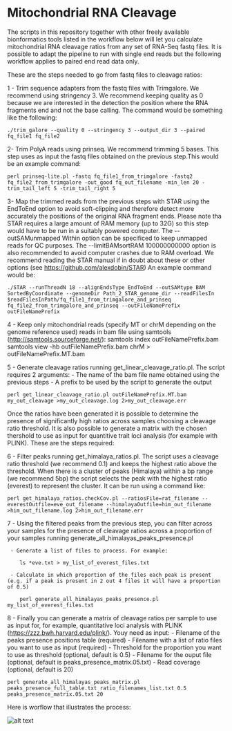 # Mitochondrial RNA Cleavage

The scripts in this repository together with other freely available bionformatics tools listed in the workflow below will let you calculate mitochondrial RNA cleavage ratios from any set of RNA-Seq fastq files. It is possible to adapt the pipeline to run with single end reads but the following workflow applies to paired end read data only.


These are the steps needed to go from fastq files to cleavage ratios:

1 - Trim sequence adapters from the fastq files with Trimgalore. We recommend using stringency 3. We recommend keeping quality as 0 because we are interested in the detection the position where the RNA fragments end and not the base calling. The command would be something like the following:

    ./trim_galore --quality 0 --stringency 3 --output_dir 3 --paired fq_file1 fq_file2
 
2- Trim PolyA reads using prinseq. We recommend trimming 5 bases. This step uses as input the fastq files obtained on the previous step.This would be an example command: 

    perl prinseq-lite.pl -fastq fq_file1_from_trimgalore -fastq2 fq_file2_from_trimgalore -out_good fq_out_filename -min_len 20 -trim_tail_left 5 -trim_tail_right 5

3- Map the trimmed reads from the previous steps with STAR using the EndToEnd option to avoid soft-clipping and therefore detect more accurately the positions of the original RNA fragment ends. Please note tha STAR requires a large amount of RAM memory (up to 32G) so this step would have to be run in a suitably powered computer. The --outSAMunmapped Within option can be specificed to keep unmapped reads for QC purposes. The --limitBAMsortRAM 100000000000 option is also recommended to avoid computer crashes due to RAM overload. We recommend reading the STAR manual if in doubt about these or other options (see https://github.com/alexdobin/STAR) An example command would be:

    ./STAR --runThreadN 18 --alignEndsType EndToEnd --outSAMtype BAM SortedByCoordinate --genomeDir Path_2_STAR_genome_dir --readFilesIn $readFilesInPath/fq_file1_from_trimgalore_and_prinseq fq_file2_from_trimgalore_and_prinseq --outFileNamePrefix outFileNamePrefix 

4 - Keep only mitochondrial reads (specify MT or chrM depending on the genome reference used) reads in bam file using samtools (http://samtools.sourceforge.net/):
     samtools index outFileNamePrefix.bam 
     samtools view -hb  outFileNamePrefix.bam chrM > outFileNamePrefix.MT.bam

5 - Generate cleavage ratios running get_linear_cleavage_ratio.pl. The script requires 2 arguments:
    - The name of the bam file name obtained using the previous steps
    - A prefix to be used by the script to generate the output

    perl get_linear_cleavage_ratio.pl outFileNamePrefix.MT.bam my_out_cleavage >my_out_cleavage.log 2>my_out_cleavage.err



Once the ratios have been generated it is possible to determine the presence of significantly high ratios across samples choosing a cleavage ratio threshold. It is also possible to generate a matrix with the chosen thershold to use as input for quantitive trait loci analysis (for example with PLINK). These are the steps required: 


6 - Filter peaks running get_himalaya_ratios.pl. The script uses a cleavage ratio threshold (we recommend 0.1) and keeps the highest ratio above the threshold. When there is a cluster of peaks (Himalaya) within a bp range (we recommend 5bp) the script selects the peak with the highest ratio (everest) to represent the cluster. It can be run using a command like: 

    perl get_himalaya_ratios.checkCov.pl --ratiosFile=rat_filename --everestOutfile=eve_out_filename --himalayaOutfile=him_out_filename >him_out_filename.log 2>him_out_filename.err

7 - Using the filtered peaks from the previous step, you can filter across your samples for the presence of cleavage ratios across a proportion of your samples running generate_all_himalayas_peaks_presence.pl

     - Generate a list of files to process. For example:
        
        ls *eve.txt > my_list_of_everest_files.txt

     - Calculate in which proportion of the files each peak is present (e.g. if a peak is present in 2 out 4 files it will have a proportion of 0.5)

        perl generate_all_himalayas_peaks_presence.pl  my_list_of_everest_files.txt

8 - Finally you can generate a matrix of cleavage ratios per sample to use as input for, for example, quantitative loci analysis with PLINK (https://zzz.bwh.harvard.edu/plink/). Youy need as input:
    - Filename of the peaks presence positions table (required)
    - Filename with a list of ratio files you want to use as input (required)
    - Threshold for the proportion you want to use as threshold (optional, default is 0.5)
    - Filename for the ouput file (optional, default is peaks_presence_matrix.05.txt)
    - Read coverage (optional, default is 20)

    perl generate_all_himalayas_peaks_matrix.pl peaks_presence_full_table.txt ratio_filenames_list.txt 0.5 peaks_presence_matrix.05.txt 20


Here is worflow that illustrates the process:

![alt text](https://github.com/gcarbajosa/Mitochondrial_RNA_Cleavage/blob/main/CleavageRatiosWorkflow.png?raw=true)
